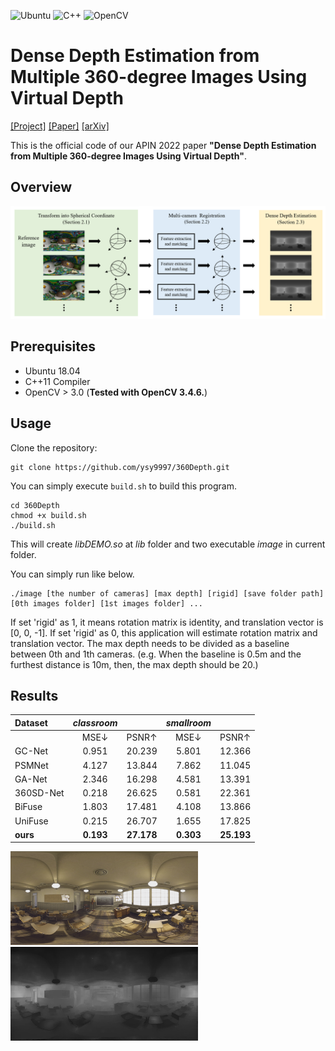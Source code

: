 ![Ubuntu](https://img.shields.io/badge/Ubuntu-18.04-E95420.svg?style=for-the-badge&logo=Ubuntu&logoColor=white)
![C++](https://img.shields.io/badge/c++-11-%2300599C.svg?style=for-the-badge&logo=c%2B%2B&logoColor=white)
![OpenCV](https://img.shields.io/badge/OpenCV-3.4.6-5C3EE8.svg?style=for-the-badge&logo=OpenCV&logoColor=white)

# Dense Depth Estimation from Multiple 360-degree Images Using Virtual Depth
[[Project]](https://vcl.seoultech.ac.kr/vrar.html) [[Paper]](https://link.springer.com/article/10.1007/s10489-022-03391-w) [[arXiv]](https://arxiv.org/abs/2112.14931)

This is the official code of our APIN 2022 paper **"Dense Depth Estimation from Multiple 360-degree Images Using Virtual Depth"**.

## Overview
<img src="./images/overview.png"></center>

## Prerequisites
- Ubuntu 18.04
- C++11 Compiler
- OpenCV > 3.0 (**Tested with OpenCV 3.4.6.**)

## Usage
Clone the repository:
```
git clone https://github.com/ysy9997/360Depth.git
```
You can simply execute `build.sh` to build this program.
```
cd 360Depth
chmod +x build.sh
./build.sh  
```
This will create *libDEMO.so* at *lib* folder and two executable *image* in current folder.  

You can simply run like below.
```
./image [the number of cameras] [max depth] [rigid] [save folder path] [0th images folder] [1st images folder] ...
```

If set 'rigid' as 1, it means rotation matrix is identity, and translation vector is [0, 0, -1]. If set 'rigid' as 0, this application will estimate rotation matrix and translation vector. The max depth needs to be divided as a baseline between 0th and 1th cameras. (e.g. When the baseline is 0.5m and the furthest distance is 10m, then, the max depth should be 20.)

## Results
| Dataset   | *classroom* |            | *smallroom* |            |
|:----------|:-----------:|:----------:|:-----------:|:----------:|
|           |    MSE↓     |   PSNR↑    |    MSE↓     |   PSNR↑    |
| GC-Net    |    0.951    |   20.239   |    5.801    |   12.366   |
| PSMNet    |    4.127    |   13.844   |    7.862    |   11.045   |
| GA-Net    |    2.346    |   16.298   |    4.581    |   13.391   |
| 360SD-Net |    0.218    |   26.625   |    0.581    |   22.361   |
| BiFuse    |    1.803    |   17.481   |    4.108    |   13.866   |
| UniFuse   |    0.215    |   26.707   |    1.655    |   17.825   |
| **ours**  |  **0.193**  | **27.178** |  **0.303**  | **25.193** |

<img src="./images/classroom.png" width="300" height="150"><img src="./images/result.png" width="300" height="150">
